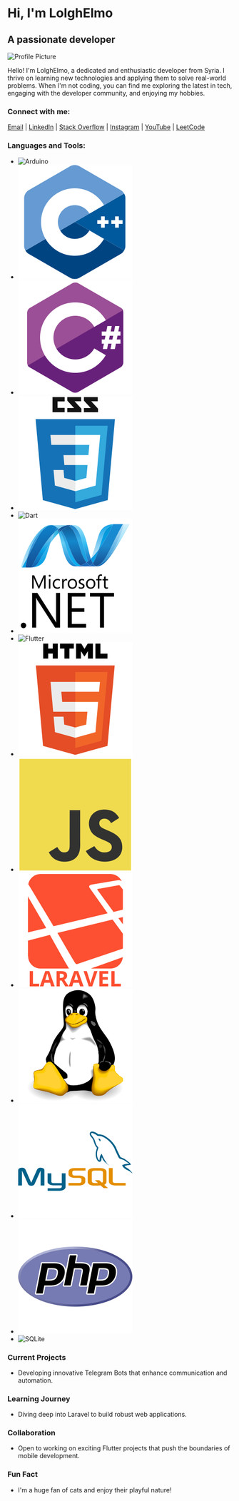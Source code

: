 # Hi, I'm LolghElmo

## A passionate developer

![Profile Picture](https://encrypted-tbn0.gstatic.com/images?q=tbn:ANd9GcSHAWc6I8hyh3eyfSi9r-ZEoDtLqwxY_k_nrg&usqp=CAU)

Hello! I'm LolghElmo, a dedicated and enthusiastic developer from Syria. I thrive on learning new technologies and applying them to solve real-world problems. When I'm not coding, you can find me exploring the latest in tech, engaging with the developer community, and enjoying my hobbies.

### Connect with me:
[Email](mailto:ghaithomo@gmail.com) | [LinkedIn](https://www.linkedin.com/in/ghaith-mala-osman-536b7b25a/) | [Stack Overflow](https://stackoverflow.com/users/13453224) | [Instagram](https://instagram.com/ghaithmala.dev) | [YouTube](https://www.youtube.com/@lolghp299/) | [LeetCode](https://www.leetcode.com/lolghelmo)

### Languages and Tools:
- ![Arduino](https://cdn.worldvectorlogo.com/logos/arduino-1.svg)
- ![C++](https://raw.githubusercontent.com/devicons/devicon/master/icons/cplusplus/cplusplus-original.svg)
- ![C#](https://raw.githubusercontent.com/devicons/devicon/master/icons/csharp/csharp-original.svg)
- ![CSS3](https://raw.githubusercontent.com/devicons/devicon/master/icons/css3/css3-original-wordmark.svg)
- ![Dart](https://www.vectorlogo.zone/logos/dartlang/dartlang-icon.svg)
- ![DotNet](https://raw.githubusercontent.com/devicons/devicon/master/icons/dot-net/dot-net-original-wordmark.svg)
- ![Flutter](https://www.vectorlogo.zone/logos/flutterio/flutterio-icon.svg)
- ![HTML5](https://raw.githubusercontent.com/devicons/devicon/master/icons/html5/html5-original-wordmark.svg)
- ![JavaScript](https://raw.githubusercontent.com/devicons/devicon/master/icons/javascript/javascript-original.svg)
- ![Laravel](https://raw.githubusercontent.com/devicons/devicon/master/icons/laravel/laravel-plain-wordmark.svg)
- ![Linux](https://raw.githubusercontent.com/devicons/devicon/master/icons/linux/linux-original.svg)
- ![MySQL](https://raw.githubusercontent.com/devicons/devicon/master/icons/mysql/mysql-original-wordmark.svg)
- ![PHP](https://raw.githubusercontent.com/devicons/devicon/master/icons/php/php-original.svg)
- ![SQLite](https://www.vectorlogo.zone/logos/sqlite/sqlite-icon.svg)

### Current Projects
- Developing innovative Telegram Bots that enhance communication and automation.

### Learning Journey
- Diving deep into Laravel to build robust web applications.

### Collaboration
- Open to working on exciting Flutter projects that push the boundaries of mobile development.

### Fun Fact
- I'm a huge fan of cats and enjoy their playful nature!
